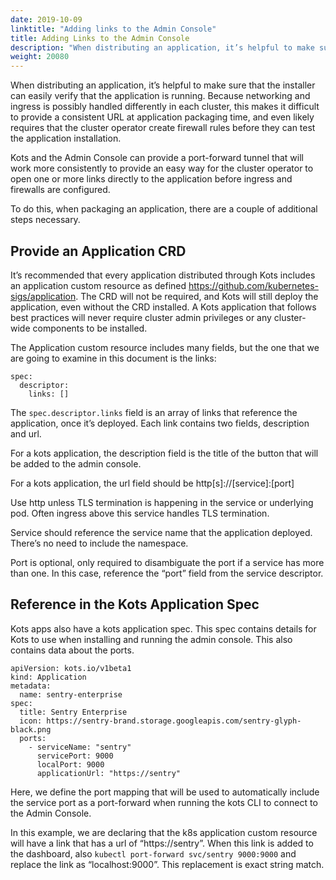 ```yaml
---
date: 2019-10-09
linktitle: "Adding links to the Admin Console"
title: Adding Links to the Admin Console
description: "When distributing an application, it’s helpful to make sure that the installer can easily verify that the application is running. Because networking and ingress is possibly handled differently in each cluster, this makes it difficult to provide a consistent URL at application packaging time, and even likely requires that the cluster operator create firewall rules before they can test the application installation."
weight: 20080
---
```


When distributing an application, it’s helpful to make sure that the installer can easily verify that the application is running. Because networking and ingress is possibly handled differently in each cluster, this makes it difficult to provide a consistent URL at application packaging time, and even likely requires that the cluster operator create firewall rules before they can test the application installation.

Kots and the Admin Console can provide a port-forward tunnel that will work more consistently to provide an easy way for the cluster operator to open one or more links directly to the application before ingress and firewalls are configured.

To do this, when packaging an application, there are a couple of additional steps necessary.

## Provide an Application CRD
It’s recommended that every application distributed through Kots includes an application custom resource as defined https://github.com/kubernetes-sigs/application. The CRD will not be required, and Kots will still deploy the application, even without the CRD installed. A Kots application that follows best practices will never require cluster admin privileges or any cluster-wide components to be installed.

The Application custom resource includes many fields, but the one that we are going to examine in this document is the links:

```
spec:
  descriptor:
    links: []
```

The `spec.descriptor.links` field is an array of links that reference the application, once it’s deployed. Each link contains two fields, description and url.

For a kots application, the description field is the title of the button that will be added to the admin console.

For a kots application, the url field should be http[s]://[service]:[port]

Use http unless TLS termination is happening in the service or underlying pod. Often ingress above this service handles TLS termination.

Service should reference the service name that the application deployed. There’s no need to include the namespace.

Port is optional, only required to disambiguate the port if a service has more than one. In this case, reference the “port” field from the service descriptor.

## Reference in the Kots Application Spec
Kots apps also have a kots application spec. This spec contains details for Kots to use when installing and running the admin console. This also contains data about the ports.

```
apiVersion: kots.io/v1beta1
kind: Application
metadata:
  name: sentry-enterprise
spec:
  title: Sentry Enterprise
  icon: https://sentry-brand.storage.googleapis.com/sentry-glyph-black.png
  ports:
    - serviceName: "sentry"
      servicePort: 9000
      localPort: 9000
      applicationUrl: "https://sentry"
 ```

Here, we define the port mapping that will be used to automatically include the service port as a port-forward when running the kots CLI to connect to the Admin Console.

In this example, we are declaring that the k8s application custom resource will have a link that has a url of “https://sentry”. When this link is added to the dashboard, also `kubectl port-forward svc/sentry 9000:9000` and replace the link as “localhost:9000”. This replacement is exact string match.



